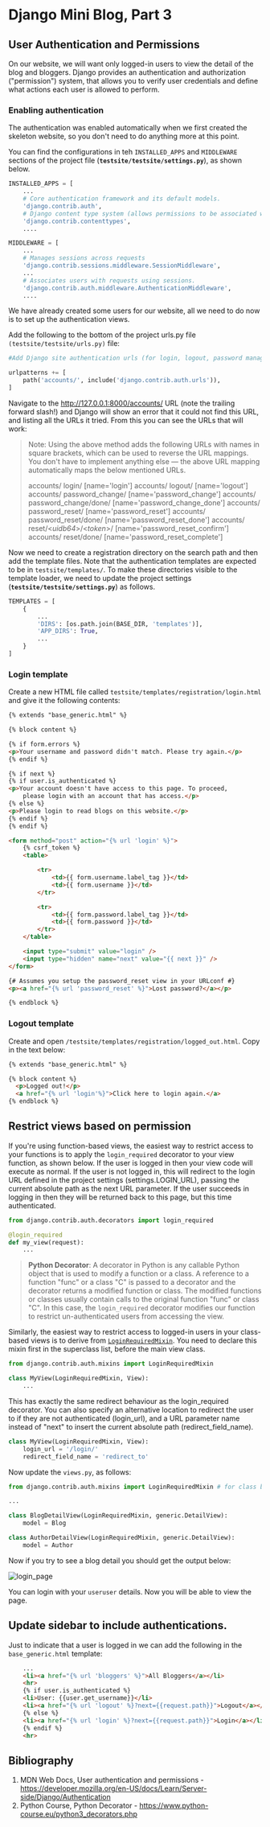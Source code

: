 # Django Mini Blog, Part 3

## User Authentication and Permissions

On our website, we will want only logged-in users to view the detail of the blog and bloggers. Django provides an authentication and authorization ("permission") system, that allows you to verify user credentials and define what actions each user is allowed to perform.

### Enabling authentication

The authentication was enabled automatically when we first created the skeleton website, so you don't need to do anything more at this point.

You can find the configurations in teh `INSTALLED_APPS` and `MIDDLEWARE` sections of the project file (**`testsite/testsite/settings.py`**), as shown below.

```python
INSTALLED_APPS = [
    ...
    # Core authentication framework and its default models.
    'django.contrib.auth',
    # Django content type system (allows permissions to be associated with models).
    'django.contrib.contenttypes',
    ....

MIDDLEWARE = [
    ...
    # Manages sessions across requests
    'django.contrib.sessions.middleware.SessionMiddleware',
    ...
    # Associates users with requests using sessions.
    'django.contrib.auth.middleware.AuthenticationMiddleware',
    ....
```

We have already created some users for our website, all we need to do now is to set up the authentication views.

Add the following to the bottom of the project urls.py file `(testsite/testsite/urls.py)` file:

```python
#Add Django site authentication urls (for login, logout, password management)

urlpatterns += [
    path('accounts/', include('django.contrib.auth.urls')),
]
```

Navigate to the http://127.0.0.1:8000/accounts/ URL (note the trailing forward slash!) and Django will show an error that it could not find this URL, and listing all the URLs it tried. From this you can see the URLs that will work:

> Note: Using the above method adds the following URLs with names in square brackets, which can be used to reverse the URL mappings. You don't have to implement anything else — the above URL mapping automatically maps the below mentioned URLs.
>
>   accounts/ login/ [name='login']
    accounts/ logout/ [name='logout']
    accounts/ password_change/ [name='password_change']
    accounts/ password_change/done/ [name='password_change_done']
    accounts/ password_reset/ [name='password_reset']
    accounts/ password_reset/done/ [name='password_reset_done']
    accounts/ reset/<*uidb64*>/<*token*>/ [name='password_reset_confirm']
    accounts/ reset/done/ [name='password_reset_complete']

Now we need to create a registration directory on the search path and then add the template files. Note that the authentication templates are expected to be in `testsite/templates/`. To make these directories visible to the template loader, we need to update the project settings (**`testsite/testsite/settings.py`**) as follows.

```python
TEMPLATES = [
    {
        ...
        'DIRS': [os.path.join(BASE_DIR, 'templates')],
        'APP_DIRS': True,
        ...
    }
]
```

### Login template

Create a new HTML file called `testsite/templates/registration/login.html` and give it the following contents:

```html
{% extends "base_generic.html" %}

{% block content %}

{% if form.errors %}
<p>Your username and password didn't match. Please try again.</p>
{% endif %}

{% if next %}
{% if user.is_authenticated %}
<p>Your account doesn't have access to this page. To proceed,
    please login with an account that has access.</p>
{% else %}
<p>Please login to read blogs on this website.</p>
{% endif %}
{% endif %}

<form method="post" action="{% url 'login' %}">
    {% csrf_token %}
    <table>

        <tr>
            <td>{{ form.username.label_tag }}</td>
            <td>{{ form.username }}</td>
        </tr>

        <tr>
            <td>{{ form.password.label_tag }}</td>
            <td>{{ form.password }}</td>
        </tr>
    </table>

    <input type="submit" value="login" />
    <input type="hidden" name="next" value="{{ next }}" />
</form>

{# Assumes you setup the password_reset view in your URLconf #}
<p><a href="{% url 'password_reset' %}">Lost password?</a></p>

{% endblock %}
```

### Logout template

Create and open `/testsite/templates/registration/logged_out.html`. Copy in the text below:

```html
{% extends "base_generic.html" %}

{% block content %}
  <p>Logged out!</p>  
  <a href="{% url 'login'%}">Click here to login again.</a>
{% endblock %}
```

## Restrict views based on permission

If you're using function-based views, the easiest way to restrict access to your functions is to apply the `login_required` decorator to your view function, as shown below. If the user is logged in then your view code will execute as normal. If the user is not logged in, this will redirect to the login URL defined in the project settings (settings.LOGIN_URL), passing the current absolute path as the next URL parameter. If the user succeeds in logging in then they will be returned back to this page, but this time authenticated.

```python
from django.contrib.auth.decorators import login_required

@login_required
def my_view(request):
    ...
```

> **Python Decorator**: A decorator in Python is any callable Python object that is used to modify a function or a class. A reference to a function "func" or a class "C" is passed to a decorator and the decorator returns a modified function or class. The modified functions or classes usually contain calls to the original function "func" or class "C". In this case, the `login_required` decorator modifies our function to restrict un-authenticated users from accessing the view.

Similarly, the easiest way to restrict access to logged-in users in your class-based views is to derive from [`LoginRequiredMixin`](https://docs.djangoproject.com/en/2.1/topics/auth/default/#the-loginrequired-mixin). You need to declare this mixin first in the superclass list, before the main view class.

```python
from django.contrib.auth.mixins import LoginRequiredMixin

class MyView(LoginRequiredMixin, View):
    ...
```

This has exactly the same redirect behaviour as the login_required decorator. You can also specify an alternative location to redirect the user to if they are not authenticated (login_url), and a URL parameter name instead of "next" to insert the current absolute path (redirect_field_name).

```python
class MyView(LoginRequiredMixin, View):
    login_url = '/login/'
    redirect_field_name = 'redirect_to'
```

Now update the `views.py`, as follows:

```python
from django.contrib.auth.mixins import LoginRequiredMixin # for class based views

...

class BlogDetailView(LoginRequiredMixin, generic.DetailView):
    model = Blog

class AuthorDetailView(LoginRequiredMixin, generic.DetailView):
    model = Author
```

Now if you try to see a blog detail you should get the output below:

![login_page](images/login_page.png)

You can login with your `useruser` details. Now you will be able to view the page.

## Update sidebar to include authentications.

Just to indicate that a user is logged in we can add the following in the `base_generic.html` template:

```html
    ...
    <li><a href="{% url 'bloggers' %}">All Bloggers</a></li>
    <hr>
    {% if user.is_authenticated %}
    <li>User: {{user.get_username}}</li>
    <li><a href="{% url 'logout' %}?next={{request.path}}">Logout</a></li>
    {% else %}
    <li><a href="{% url 'login' %}?next={{request.path}}">Login</a></li>
    {% endif %}
    <hr>
```



## Bibliography

1. MDN Web Docs, User authentication and permissions - https://developer.mozilla.org/en-US/docs/Learn/Server-side/Django/Authentication
2. Python Course, Python Decorator - https://www.python-course.eu/python3_decorators.php